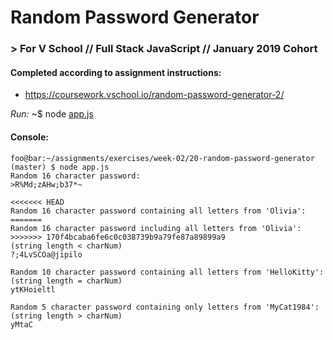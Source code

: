 # Random Password Generator
### > For V School // Full Stack JavaScript // January 2019 Cohort

#### Completed according to assignment instructions: 
- https://coursework.vschool.io/random-password-generator-2/

*Run:* ~$ node <a href="app.js">app.js</a>

#### Console:
```console
foo@bar:~/assignments/exercises/week-02/20-random-password-generator (master) $ node app.js
Random 16 character password:
>R%Md;zAHw;b37*~

<<<<<<< HEAD
Random 16 character password containing all letters from 'Olivia':
=======
Random 16 character password including all letters from 'Olivia':
>>>>>>> 170f4bcaba6fe6c0c038739b9a79fe87a89899a9
(string length < charNum)
?;4LvSCOa@jipilo

Random 10 character password containing all letters from 'HelloKitty':
(string length = charNum)
ytKHoieltl

Random 5 character password containing only letters from 'MyCat1984':
(string length > charNum)
yMtaC
```
